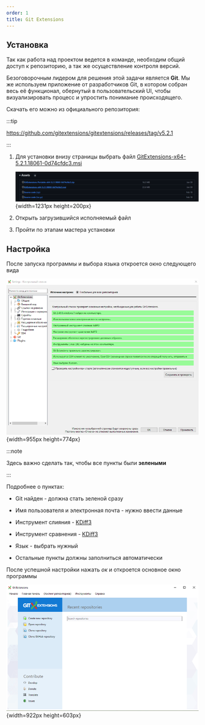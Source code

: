 ```yaml
---
order: 1
title: Git Extensions
---
```


## Установка

Так как работа над проектом ведется в команде, необходим общий доступ к репозиторию, а так же осуществление контроля версий.

Безоговорочным лидером для решения этой задачи является **Git**. Мы же используем приложение от разработчиков Git, в котором собран весь её функционал, обернутый в пользовательский UI, чтобы визуализировать процесс и упростить понимание происходящего.

Скачать его можно из официального репозитория:

:::tip 

<https://github.com/gitextensions/gitextensions/releases/tag/v5.2.1>

:::

1. Для установки внизу страницы выбрать файл [GitExtensions-x64-5.2.1.18061-0d74cfdc3.msi](https://github.com/gitextensions/gitextensions/releases/download/v5.2.1/GitExtensions-x64-5.2.1.18061-0d74cfdc3.msi)

   ![](./git-extensions.png){width=1231px height=200px}

2. Открыть загрузившийся исполняемый файл

3. Пройти по этапам мастера установки



## Настройка

После запуска программы и выбора языка откроется окно следующего вида

![](./git-extensions-2.png){width=955px height=774px}

:::note 

Здесь важно сделать так, чтобы все пункты были **зелеными**

:::

Подробнее о пунктах:

-  Git найден - должна стать зеленой сразу

-  Имя пользователя и электронная почта - нужно ввести данные

-  Инструмент слияния - [KDiff3](./kdiff3)

-  Инструмент сравнения - [KDiff3](./kdiff3)

-  Язык - выбрать нужный

-  Остальные пункты должны заполниться автоматически



После успешной настройки нажать *ок* и откроется основное окно программы

![](./git-extensions-3.png){width=922px height=603px}